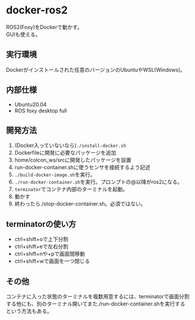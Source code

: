 # docker-ros2
ROS2(Foxy)をDockerで動かす。  
GUIも使える。

## 実行環境
Dockerがインストールされた任意のバージョンのUbuntuやWSL(Windows)。

## 内部仕様
- Ubuntu20.04
- ROS foxy desktop full

## 開発方法
1. (Docker入っていないなら)```./install-docker.sh```
1. Dockerfileに開発に必要なパッケージを追加
1. home/colcon_ws/srcに開発したパッケージを設置
1. run-docker-container.shに使うセンサを接続するよう記述
1. ```./build-docker-image.sh```を実行。
1. ```./run-docker-container.sh```を実行。プロンプトの@以降がros2になる。
1. ```terminator```でコンテナ内部のターミナルを起動。
1. 動かす
1. 終わったら./stop-docker-container.sh。必須ではない。

## terminatorの使い方
- ctrl+shift+oで上下分割
- ctrl+shift+eで左右分割
- ctrl+shift+nや+pで画面間移動
- ctrl+shift+wで画面を一つ閉じる

## その他
コンテナに入った状態のターミナルを複数用意するには、terminatorで画面分割する他にも、別のターミナル開いてまた./run-docker-container.shを実行するという方法もある。
